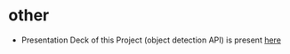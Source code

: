 # other

* Presentation Deck of this Project (object detection API) is present [here](https://github.com/loveleen-amar/LTTS-SDLC-UNIT/blob/main/7_Other/Object-Detection.pdf)
 


